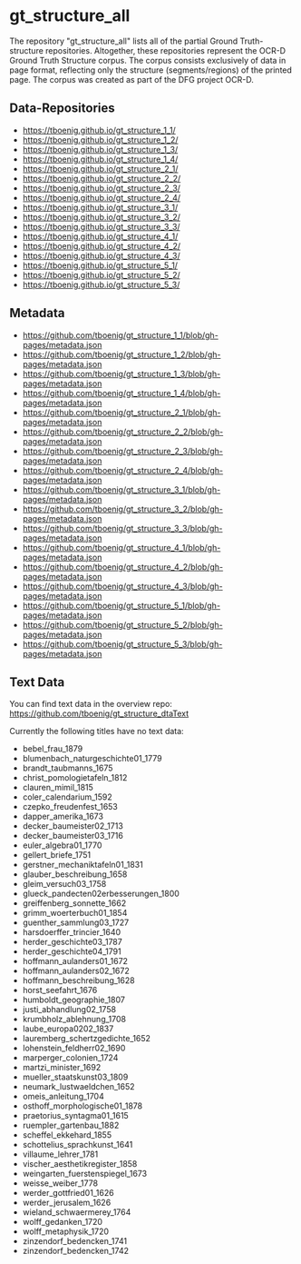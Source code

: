 
# gt_structure_all

The repository "gt_structure_all" lists all of the partial Ground Truth-structure repositories.
Altogether, these repositories represent the OCR-D Ground Truth Structure corpus. The corpus consists exclusively of data in page format, reflecting only the structure (segments/regions) of the printed page. The corpus was created as part of the DFG project OCR-D.
 
 

## Data-Repositories
 - https://tboenig.github.io/gt_structure_1_1/
 - https://tboenig.github.io/gt_structure_1_2/
 - https://tboenig.github.io/gt_structure_1_3/
 - https://tboenig.github.io/gt_structure_1_4/
 - https://tboenig.github.io/gt_structure_2_1/
 - https://tboenig.github.io/gt_structure_2_2/
 - https://tboenig.github.io/gt_structure_2_3/
 - https://tboenig.github.io/gt_structure_2_4/
 - https://tboenig.github.io/gt_structure_3_1/
 - https://tboenig.github.io/gt_structure_3_2/
 - https://tboenig.github.io/gt_structure_3_3/
 - https://tboenig.github.io/gt_structure_4_1/
 - https://tboenig.github.io/gt_structure_4_2/
 - https://tboenig.github.io/gt_structure_4_3/
 - https://tboenig.github.io/gt_structure_5_1/
 - https://tboenig.github.io/gt_structure_5_2/
 - https://tboenig.github.io/gt_structure_5_3/
 
 

## Metadata
 - https://github.com/tboenig/gt_structure_1_1/blob/gh-pages/metadata.json
 - https://github.com/tboenig/gt_structure_1_2/blob/gh-pages/metadata.json
 - https://github.com/tboenig/gt_structure_1_3/blob/gh-pages/metadata.json
 - https://github.com/tboenig/gt_structure_1_4/blob/gh-pages/metadata.json
 - https://github.com/tboenig/gt_structure_2_1/blob/gh-pages/metadata.json
 - https://github.com/tboenig/gt_structure_2_2/blob/gh-pages/metadata.json
 - https://github.com/tboenig/gt_structure_2_3/blob/gh-pages/metadata.json
 - https://github.com/tboenig/gt_structure_2_4/blob/gh-pages/metadata.json
 - https://github.com/tboenig/gt_structure_3_1/blob/gh-pages/metadata.json
 - https://github.com/tboenig/gt_structure_3_2/blob/gh-pages/metadata.json
 - https://github.com/tboenig/gt_structure_3_3/blob/gh-pages/metadata.json
 - https://github.com/tboenig/gt_structure_4_1/blob/gh-pages/metadata.json
 - https://github.com/tboenig/gt_structure_4_2/blob/gh-pages/metadata.json
 - https://github.com/tboenig/gt_structure_4_3/blob/gh-pages/metadata.json
 - https://github.com/tboenig/gt_structure_5_1/blob/gh-pages/metadata.json
 - https://github.com/tboenig/gt_structure_5_2/blob/gh-pages/metadata.json
 - https://github.com/tboenig/gt_structure_5_3/blob/gh-pages/metadata.json

## Text Data

You can find text data in the overview repo: https://github.com/tboenig/gt_structure_dtaText

Currently the following titles have no text data:
- bebel_frau_1879
- blumenbach_naturgeschichte01_1779
- brandt_taubmanns_1675
- christ_pomologietafeln_1812
- clauren_mimil_1815
- coler_calendarium_1592
- czepko_freudenfest_1653
- dapper_amerika_1673
- decker_baumeister02_1713
- decker_baumeister03_1716
- euler_algebra01_1770
- gellert_briefe_1751
- gerstner_mechaniktafeln01_1831
- glauber_beschreibung_1658
- gleim_versuch03_1758
- glueck_pandecten02erbesserungen_1800
- greiffenberg_sonnette_1662
- grimm_woerterbuch01_1854
- guenther_sammlung03_1727
- harsdoerffer_trincier_1640
- herder_geschichte03_1787
- herder_geschichte04_1791
- hoffmann_aulanders01_1672
- hoffmann_aulanders02_1672
- hoffmann_beschreibung_1628
- horst_seefahrt_1676
- humboldt_geographie_1807
- justi_abhandlung02_1758
- krumbholz_ablehnung_1708
- laube_europa0202_1837
- lauremberg_schertzgedichte_1652
- lohenstein_feldherr02_1690
- marperger_colonien_1724
- martzi_minister_1692
- mueller_staatskunst03_1809
- neumark_lustwaeldchen_1652
- omeis_anleitung_1704
- osthoff_morphologische01_1878
- praetorius_syntagma01_1615
- ruempler_gartenbau_1882
- scheffel_ekkehard_1855
- schottelius_sprachkunst_1641
- villaume_lehrer_1781
- vischer_aesthetikregister_1858
- weingarten_fuerstenspiegel_1673
- weisse_weiber_1778
- werder_gottfried01_1626
- werder_jerusalem_1626
- wieland_schwaermerey_1764
- wolff_gedanken_1720
- wolff_metaphysik_1720
- zinzendorf_bedencken_1741
- zinzendorf_bedencken_1742










